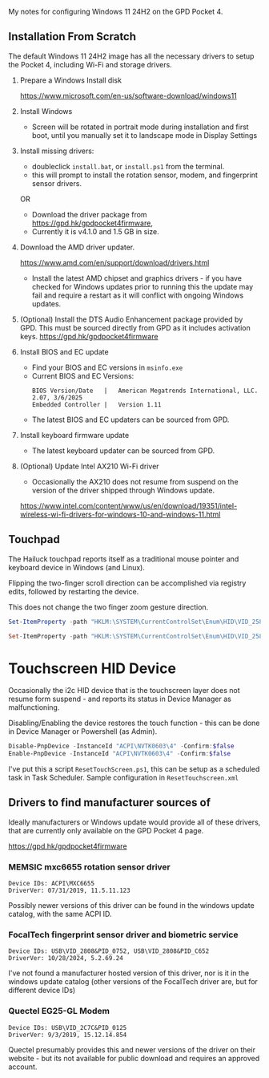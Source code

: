 My notes for configuring Windows 11 24H2 on the GPD Pocket 4.


## Installation From Scratch

The default Windows 11 24H2 image has all the necessary drivers to setup the Pocket 4, including Wi-Fi and storage drivers.

1. Prepare a Windows Install disk 
    
    <https://www.microsoft.com/en-us/software-download/windows11>

2. Install Windows
    - Screen will be rotated in portrait mode during installation and first boot, until you manually set it to landscape mode in Display Settings

3. Install missing drivers:
    - doubleclick `install.bat`, or `install.ps1` from the terminal.
    - this will prompt to install the rotation sensor, modem, and fingerprint sensor drivers.
    
    OR
    
    - Download the driver package from <https://gpd.hk/gpdpocket4firmware>, 
    - Currently it is v4.1.0 and 1.5 GB in size. 

4. Download the AMD driver updater. 

    <https://www.amd.com/en/support/download/drivers.html>

    - Install the latest AMD chipset and graphics drivers - if you have checked for Windows updates prior to running this the update may fail and require a restart as it will conflict with ongoing Windows updates.


5. (Optional) Install the DTS Audio Enhancement package provided by GPD.
This must be sourced directly from GPD as it includes activation keys. <https://gpd.hk/gpdpocket4firmware>


6. Install BIOS and EC update 
    - Find your BIOS and EC versions in `msinfo.exe`
    - Current BIOS and EC Versions:
        ```
        BIOS Version/Date	|   American Megatrends International, LLC. 2.07, 3/6/2025
        Embedded Controller |   Version	1.11
        ```
    - The latest BIOS and EC updaters can be sourced from GPD.

7. Install keyboard firmware update

    - The latest keyboard updater can be sourced from GPD.

8. (Optional) Update Intel AX210 Wi-Fi driver

    - Occasionally the AX210 does not resume from suspend on the version of the driver shipped through Windows update.

    <https://www.intel.com/content/www/us/en/download/19351/intel-wireless-wi-fi-drivers-for-windows-10-and-windows-11.html>


## Touchpad

The Hailuck touchpad reports itself as a traditional mouse pointer and keyboard device in Windows (and Linux).

Flipping the two-finger scroll direction can be accomplished via registry edits, followed by restarting the device.

This does not change the two finger zoom gesture direction.

```Powershell
Set-ItemProperty -path "HKLM:\SYSTEM\CurrentControlSet\Enum\HID\VID_258A&PID_000C&MI_01&Col01\8&146c7df7&0&0000\Device Parameters" -Name "FlipFlopWheel" -Type DWord -Value 1

Set-ItemProperty -path "HKLM:\SYSTEM\CurrentControlSet\Enum\HID\VID_258A&PID_000C&MI_01&Col01\8&146c7df7&0&0000\Device Parameters" -Name "FlipFlopHScroll" -Type DWord -Value 1
```

# Touchscreen HID Device

Occasionally the i2c HID device that is the touchscreen layer does not resume form suspend - and reports its status in Device Manager as malfunctioning.

Disabling/Enabling the device restores the touch function - this can be done in Device Manager or Powershell (as Admin).

```Powershell
Disable-PnpDevice -InstanceId "ACPI\NVTK0603\4" -Confirm:$false
Enable-PnpDevice -InstanceId "ACPI\NVTK0603\4" -Confirm:$false
```

I've put this a script `ResetTouchScreen.ps1`, this can be setup as a scheduled task in Task Scheduler. Sample configuration in `ResetTouchscreen.xml`

## Drivers to find manufacturer sources of

Ideally manufacturers or Windows update would provide all of these drivers, that are currently only available on the GPD Pocket 4 page.

<https://gpd.hk/gpdpocket4firmware>

### MEMSIC mxc6655 rotation sensor driver
```
Device IDs: ACPI\MXC6655
DriverVer: 07/31/2019, 11.5.11.123
```
Possibly newer versions of this driver can be found in the windows update catalog, with the same ACPI ID.

### FocalTech fingerprint sensor driver and biometric service
```
Device IDs: USB\VID_2808&PID_0752, USB\VID_2808&PID_C652
DriverVer: 10/28/2024, 5.2.69.24
```
I've not found a manufacturer hosted version of this driver, nor is it in the windows update catalog (other versions of the FocalTech driver are, but for different device IDs)

### Quectel EG25-GL Modem
```
Device IDs: USB\VID_2C7C&PID_0125
DriverVer: 9/3/2019, 15.12.14.854
```

Quectel presumably provides this and newer versions of the driver on their website - but its not available for public download and requires an approved account.